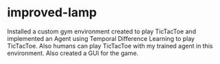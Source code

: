 # improved-lamp

Installed a custom gym environment created to play TicTacToe and implemented an Agent using Temporal Difference Learning to play TicTacToe. Also humans can play TicTacToe with my trained agent in this environment. Also created a GUI for the game.

